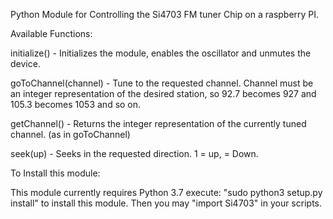 Python Module for Controlling the Si4703 FM tuner Chip on a raspberry PI.

Available Functions:

initialize() - Initializes the module, enables the oscillator and unmutes the device.

goToChannel(channel) - Tune to the requested channel. Channel must be an integer representation of the desired station, so 92.7 becomes 927 and 105.3 becomes 1053 and so on.

getChannel() - Returns the integer representation of the currently tuned channel. (as in goToChannel)

seek(up) - Seeks in the requested direction. 1 = up, = Down.


To Install this module:

This module currently requires Python 3.7
execute: "sudo python3 setup.py install" to install this module. Then you may "import Si4703" in your scripts.


